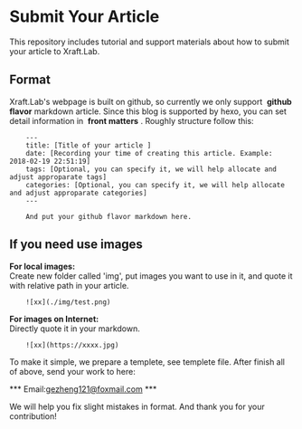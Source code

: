 # Submit Your Article
This repository includes tutorial and support materials about how to submit your article to Xraft.Lab.

## Format ##

Xraft.Lab's webpage is built on github, so currently we only support  **github flavor**  markdown article. Since this blog is supported by hexo, you can set detail information in  **front matters**  .
Roughly structure follow this:

        ---
        title: [Title of your article ] 
        date: [Recording your time of creating this article. Example: 2018-02-19 22:51:19]
        tags: [Optional, you can specify it, we will help allocate and adjust approparate tags]
        categories: [Optional, you can specify it, we will help allocate and adjust approparate categories]
        ---
        
        And put your github flavor markdown here.

## If you need use images ##  

**For local images:**  
Create new folder called 'img', put images you want to use in it, and quote it with relative path in your article.
                      
        ![xx](./img/test.png)

**For images on Internet:**  
Directly quote it in your markdown.
        
        ![xx](https://xxxx.jpg)


To make it simple, we prepare a templete, see templete file.
After finish all of above, send your work to here:

*** Email:gezheng121@foxmail.com ***

We will help you fix slight mistakes in format. And thank you for your contribution!
